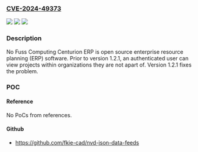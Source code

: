 ### [CVE-2024-49373](https://cve.mitre.org/cgi-bin/cvename.cgi?name=CVE-2024-49373)
![](https://img.shields.io/static/v1?label=Product&message=centurion_erp&color=blue)
![](https://img.shields.io/static/v1?label=Version&message=%3C%201.2.1%20&color=brightgreen)
![](https://img.shields.io/static/v1?label=Vulnerability&message=CWE-653%3A%20Improper%20Isolation%20or%20Compartmentalization&color=brightgreen)

### Description

No Fuss Computing Centurion ERP is open source enterprise resource planning (ERP) software. Prior to version 1.2.1, an authenticated user can view projects within organizations they are not apart of. Version 1.2.1 fixes the problem.

### POC

#### Reference
No PoCs from references.

#### Github
- https://github.com/fkie-cad/nvd-json-data-feeds

